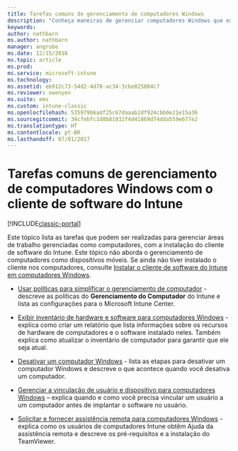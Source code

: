 ```yaml
---
title: Tarefas comuns de gerenciamento de computadores Windows
description: "Conheça maneiras de gerenciar computadores Windows que executam o cliente de software do Intune."
keywords: 
author: nathbarn
ms.author: nathbarn
manager: angrobe
ms.date: 12/15/2016
ms.topic: article
ms.prod: 
ms.service: microsoft-intune
ms.technology: 
ms.assetid: eb912c73-54d2-4d78-ac34-3cbe825804c7
ms.reviewer: owenyen
ms.suite: ems
ms.custom: intune-classic
ms.openlocfilehash: 535979b6adf25c67daaab2df924cbb0e21e15a36
ms.sourcegitcommit: 34cfebfc1d8b81032f4d41869d74dda559e677e2
ms.translationtype: HT
ms.contentlocale: pt-BR
ms.lasthandoff: 07/01/2017
---
```

# <a name="common-windows-pc-management-tasks-with-the-intune-software-client"></a>Tarefas comuns de gerenciamento de computadores Windows com o cliente de software do Intune

[!INCLUDE[classic-portal](../includes/classic-portal.md)]

Este tópico lista as tarefas que podem ser realizadas para gerenciar áreas de trabalho gerenciadas como computadores, com a instalação do cliente de software do Intune. Este tópico não aborda o gerenciamento de computadores como dispositivos móveis. Se ainda não tiver instalado o cliente nos computadores, consulte [Instalar o cliente de software do Intune em computadores Windows](install-the-windows-pc-client-with-microsoft-intune.md).


- [Usar políticas para simplificar o gerenciamento de computador](use-policies-to-simplify-windows-pc-management.md) - descreve as políticas do **Gerenciamento do Computador** do Intune e lista as configurações para o Microsoft Intune Center.

- [Exibir inventário de hardware e software para computadores Windows](view-hardware-and-software-inventory-for-windows-pcs-in-microsoft-intune.md) - explica como criar um relatório que lista informações sobre os recursos de hardware de computadores e o software instalado neles. Também explica como atualizar o inventário de computador para garantir que ele seja atual.

- [Desativar um computador Windows](retire-a-windows-pc-with-microsoft-intune.md) - lista as etapas para desativar um computador Windows e descreve o que acontece quando você desativa um computador.

- [Gerenciar a vinculação de usuário e dispositivo para computadores Windows](manage-user-device-linking-for-windows-pcs-with-microsoft-intune.md) – explica quando e como você precisa vincular um usuário a um computador antes de implantar o software no usuário.

- [Solicitar e fornecer assistência remota para computadores Windows](request-and-provide-remote-assistance-for-windows-pcs-in-microsoft-intune.md) - explica como os usuários de computadores Intune obtêm Ajuda da assistência remota e descreve os pré-requisitos e a instalação do TeamViewer.


